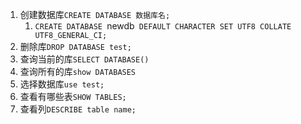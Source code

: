 1. 创建数据库`CREATE DATABASE 数据库名;`
    1. `CREATE DATABASE `newdb` DEFAULT CHARACTER SET UTF8 COLLATE UTF8_GENERAL_CI;` 
1. 删除库`DROP DATABASE test;`      
1. 查询当前的库`SELECT DATABASE()`   
1. 查询所有的库`show DATABASES`   
1. 选择数据库`use test;`     
1. 查看有哪些表`SHOW TABLES;`     
1. 查看列`DESCRIBE table name;`     

